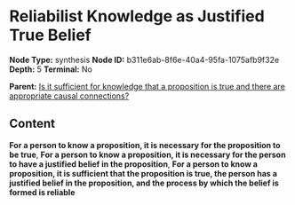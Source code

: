 # Reliabilist Knowledge as Justified True Belief

**Node Type:** synthesis
**Node ID:** b311e6ab-8f6e-40a4-95fa-1075afb9f32e
**Depth:** 5
**Terminal:** No

**Parent:** [Is it sufficient for knowledge that a proposition is true and there are appropriate causal connections?](is-it-sufficient-for-knowledge-that-a-proposition-is-true-and-there-are-appropriate-causal-connections-antithesis-850421b8-2e76-46a1-ba98-2d489896a7e0.md)

## Content

**For a person to know a proposition, it is necessary for the proposition to be true**, **For a person to know a proposition, it is necessary for the person to have a justified belief in the proposition**, **For a person to know a proposition, it is sufficient that the proposition is true, the person has a justified belief in the proposition, and the process by which the belief is formed is reliable**

